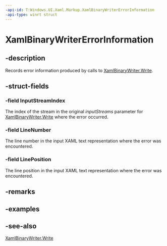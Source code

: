 ```yaml
---
-api-id: T:Windows.UI.Xaml.Markup.XamlBinaryWriterErrorInformation
-api-type: winrt struct
---
```


<!-- Structure syntax.
public struct XamlBinaryWriterErrorInformation 
-->

# XamlBinaryWriterErrorInformation

## -description
Records error information produced by calls to [XamlBinaryWriter.Write](xamlbinarywriter_write_504090345.md).



## -struct-fields

### -field InputStreamIndex
The index of the stream in the original *inputStreams* parameter for [XamlBinaryWriter.Write](xamlbinarywriter_write_504090345.md) where the error occurred.
    

### -field LineNumber
The line number in the input XAML text representation where the error was encountered.
    

### -field LinePosition
The line position in the input XAML text representation where the error was encountered.
    

## -remarks

## -examples

## -see-also
[XamlBinaryWriter.Write](xamlbinarywriter_write_504090345.md)
